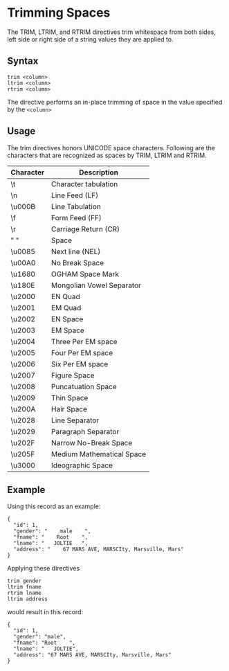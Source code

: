 # Trimming Spaces

The TRIM, LTRIM, and RTRIM directives trim whitespace from both sides,
left side or right side of a string values they are applied to.


## Syntax
```
trim <column>
ltrim <column>
rtrim <column>
```

The directive performs an in-place trimming of space in the value specified
by the `<column>`

## Usage

The trim directives honors UNICODE space characters. Following are the
characters that are recognized as spaces by TRIM, LTRIM and RTRIM.

| Character |  Description |
| -------------- | ----------------- |
| \t | Character tabulation |
| \n | Line Feed (LF) |
| \u000B | Line Tabulation |
| \f | Form Feed (FF) |
| \r | Carriage Return (CR) |
| " " | Space |
| \u0085 | Next line (NEL) |
| \u00A0 | No Break Space |
| \u1680 | OGHAM Space Mark |
| \u180E | Mongolian Vowel Separator |
| \u2000 | EN Quad |
| \u2001 | EM Quad |
| \u2002 | EN Space |
| \u2003 | EM Space |
| \u2004 | Three Per EM space |
| \u2005 | Four Per EM space |
| \u2006 | Six Per EM space |
| \u2007 | Figure Space |
| \u2008 | Puncatuation Space |
| \u2009 | Thin Space |
| \u200A | Hair Space |
| \u2028 | Line Separator |
| \u2029 | Paragraph Separator |
| \u202F | Narrow No-Break Space |
| \u205F | Medium Mathematical Space |
| \u3000 | Ideographic Space |

## Example

Using this record as an example:
```
{
  "id": 1,
  "gender": "    male    ",
  "fname": "    Root    ",
  "lname": "   JOLTIE   ",
  "address": "    67 MARS AVE, MARSCIty, Marsville, Mars"
}
```

Applying these directives
```
trim gender
ltrim fname
rtrim lname
ltrim address
```

would result in this record:
```
{
  "id": 1,
  "gender": "male",
  "fname": "Root    ",
  "lname": "   JOLTIE",
  "address": "67 MARS AVE, MARSCIty, Marsville, Mars"
}
```
